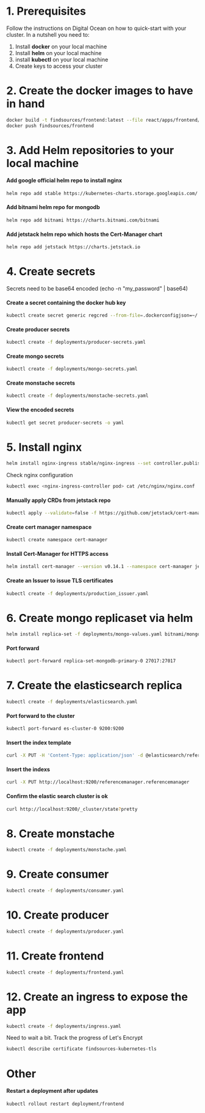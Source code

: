 # 1. Prerequisites
Follow the instructions on Digital Ocean on how to quick-start with your cluster. In a nutshell you need to:
1. Install **docker** on your local machine
2. Install **helm** on your local machine
3. install **kubectl** on your local machine
4. Create keys to access your cluster

# 2. Create the docker images to have in hand
```sh
docker build -t findsources/frontend:latest --file react/apps/frontend/Dockerfile .
docker push findsources/frontend
```

# 3. Add Helm repositories to your local machine
#### Add google official helm repo to install nginx
```sh
helm repo add stable https://kubernetes-charts.storage.googleapis.com/
```
####  Add bitnami helm repo for mongodb
```sh
helm repo add bitnami https://charts.bitnami.com/bitnami
```
####  Add jetstack helm repo which hosts the Cert-Manager chart
```sh
helm repo add jetstack https://charts.jetstack.io
```

# 4. Create secrets
Secrets need to be base64 encoded (echo -n "my_password" | base64)
####  Create a secret containing the docker hub key
```sh
kubectl create secret generic regcred --from-file=.dockerconfigjson=~/.docker/config.json --type=kubernetes.io/dockerconfigjson
```
####  Create producer secrets
```sh
kubectl create -f deployments/producer-secrets.yaml
```
####  Create mongo secrets
```sh
kubectl create -f deployments/mongo-secrets.yaml
```
####  Create monstache secrets
```sh
kubectl create -f deployments/monstache-secrets.yaml
```
####  View the encoded secrets
```sh
kubectl get secret producer-secrets -o yaml
```

# 5. Install nginx
```sh
helm install nginx-ingress stable/nginx-ingress --set controller.publishService.enabled=true
```
Check nginx configuration
```sh
kubectl exec <nginx-ingress-controller pod> cat /etc/nginx/nginx.conf
```
#### Manually apply CRDs from jetstack repo
```sh
kubectl apply --validate=false -f https://github.com/jetstack/cert-manager/releases/download/v0.14.1/cert-manager.crds.yaml
```
#### Create cert manager namespace
```sh
kubectl create namespace cert-manager
```
#### Install Cert-Manager for HTTPS access
```sh
helm install cert-manager --version v0.14.1 --namespace cert-manager jetstack/cert-manager
```
#### Create an Issuer to issue TLS certificates
```sh
kubectl create -f deployments/production_issuer.yaml
```

# 6. Create mongo replicaset via helm
```sh
helm install replica-set -f deployments/mongo-values.yaml bitnami/mongodb
```
#### Port forward
```sh
kubectl port-forward replica-set-mongodb-primary-0 27017:27017
```

# 7. Create the elasticsearch replica
```sh
kubectl create -f deployments/elasticsearch.yaml
```
#### Port forward to the cluster
```sh
kubectl port-forward es-cluster-0 9200:9200
```	
#### Insert the index template
```sh
curl -X PUT -H 'Content-Type: application/json' -d @elasticsearch/referencemanager_template.json http://localhost:9200/_template/referencemanager_template
```
#### Insert the indexs
```sh
curl -X PUT http://localhost:9200/referencemanager.referencemanager
```
#### Confirm the elastic search cluster is ok
```sh
curl http://localhost:9200/_cluster/state?pretty
```

# 8. Create monstache
```sh
kubectl create -f deployments/monstache.yaml
```

# 9. Create consumer
```sh
kubectl create -f deployments/consumer.yaml
```

# 10. Create producer
```sh
kubectl create -f deployments/producer.yaml
```

# 11. Create frontend
```sh
kubectl create -f deployments/frontend.yaml
```

# 12. Create an ingress to expose the app
```sh
kubectl create -f deployments/ingress.yaml
```
Need to wait a bit. Track the progress of Let's Encrypt
```sh
kubectl describe certificate findsources-kubernetes-tls
```

# Other
#### Restart a deployment after updates
```sh
kubectl rollout restart deployment/frontend
```